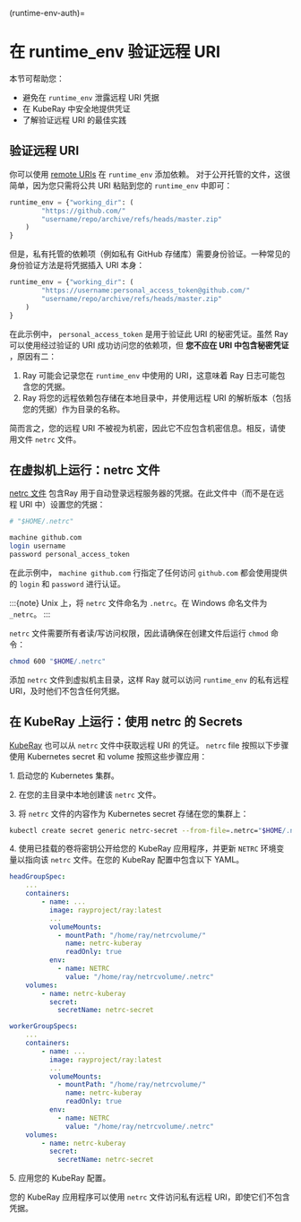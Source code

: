 (runtime-env-auth)=
# 在 runtime_env 验证远程 URI

本节可帮助您：

* 避免在 `runtime_env` 泄露远程 URI 凭据
* 在 KubeRay 中安全地提供凭证
* 了解验证远程 URI 的最佳实践

## 验证远程 URI

你可以使用 [remote URIs](remote-uris) 在 `runtime_env` 添加依赖。 对于公开托管的文件，这很简单，因为您只需将公共 URI 粘贴到您的 `runtime_env` 中即可：

```python
runtime_env = {"working_dir": (
        "https://github.com/"
        "username/repo/archive/refs/heads/master.zip"
    )
}
```

但是，私有托管的依赖项（例如私有 GitHub 存储库）需要身份验证。一种常见的身份验证方法是将凭据插入 URI 本身：

```python
runtime_env = {"working_dir": (
        "https://username:personal_access_token@github.com/"
        "username/repo/archive/refs/heads/master.zip"
    )
}
```

在此示例中， `personal_access_token` 是用于验证此 URI 的秘密凭证。虽然 Ray 可以使用经过验证的 URI 成功访问您的依赖项，但 **您不应在 URI 中包含秘密凭证** ，原因有二：

1. Ray 可能会记录您在 `runtime_env` 中使用的 URI，这意味着 Ray 日志可能包含您的凭据。
2. Ray 将您的远程依赖包存储在本地目录中，并使用远程 URI 的解析版本（包括您的凭据）作为目录的名称。

简而言之，您的远程 URI 不被视为机密，因此它不应包含机密信息。相反，请使用文件 `netrc` 文件。

## 在虚拟机上运行：netrc 文件

[netrc 文件](https://www.gnu.org/software/inetutils/manual/html_node/The-_002enetrc-file.html) 包含Ray 用于自动登录远程服务器的凭据。在此文件中（而不是在远程 URI 中）设置您的凭据：

```bash
# "$HOME/.netrc"

machine github.com
login username
password personal_access_token
```

在此示例中， `machine github.com` 行指定了任何访问 `github.com` 都会使用提供的 `login` 和 `password` 进行认证。

:::{note}
 Unix 上，将 `netrc` 文件命名为 `.netrc`。在 Windows 命名文件为 `_netrc`。
:::

`netrc` 文件需要所有者读/写访问权限，因此请确保在创建文件后运行 `chmod` 命令：

```bash
chmod 600 "$HOME/.netrc"
```

添加 `netrc` 文件到虚拟机主目录，这样 Ray 就可以访问 `runtime_env` 的私有远程 URI，及时他们不包含任何凭据。

## 在 KubeRay 上运行：使用 netrc 的 Secrets

[KubeRay](kuberay-index) 也可以从 `netrc` 文件中获取远程 URI 的凭证。 `netrc` file 按照以下步骤使用 Kubernetes secret 和 volume 按照这些步骤应用：

1\. 启动您的 Kubernetes 集群。

2\. 在您的主目录中本地创建该 `netrc` 文件。

3\. 将 `netrc` 文件的内容作为 Kubernetes secret 存储在您的集群上：

```bash
kubectl create secret generic netrc-secret --from-file=.netrc="$HOME/.netrc"
```

4\. 使用已挂载的卷将密钥公开给您的 KubeRay 应用程序，并更新 `NETRC` 环境变量以指向该 `netrc` 文件。在您的 KubeRay 配置中包含以下 YAML。

```yaml
headGroupSpec:
    ...
    containers:
        - name: ...
          image: rayproject/ray:latest
          ...
          volumeMounts:
            - mountPath: "/home/ray/netrcvolume/"
              name: netrc-kuberay
              readOnly: true
          env:
            - name: NETRC
              value: "/home/ray/netrcvolume/.netrc"
    volumes:
        - name: netrc-kuberay
          secret:
            secretName: netrc-secret

workerGroupSpecs:
    ...
    containers:
        - name: ...
          image: rayproject/ray:latest
          ...
          volumeMounts:
            - mountPath: "/home/ray/netrcvolume/"
              name: netrc-kuberay
              readOnly: true
          env:
            - name: NETRC
              value: "/home/ray/netrcvolume/.netrc"
    volumes:
        - name: netrc-kuberay
          secret:
            secretName: netrc-secret
```

5\. 应用您的 KubeRay 配置。

您的 KubeRay 应用程序可以使用 `netrc` 文件访问私有远程 URI，即使它们不包含凭据。
